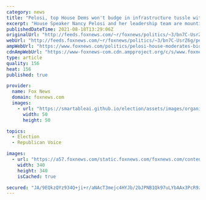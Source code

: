 ```yaml
---
category: news
title: "Pelosi, top House Dems won't budge in infrastructure tussle with moderates, tout Biden support for her 'rule'"
excerpt: "House Speaker Nancy Pelosi and her leadership team are mounting a pressure campaign on centrist Democrats to get them to support their party's budget resolution without a vote on the bipartisan infrastructure bill."
publishedDateTime: 2021-08-18T13:29:06Z
originalUrl: "http://feeds.foxnews.com/~r/foxnews/politics/~3/bn7C-UsrZ6g/pelosi-house-moderates-biden-infrastructure-budget-resolution-rule-democrats"
webUrl: "http://feeds.foxnews.com/~r/foxnews/politics/~3/bn7C-UsrZ6g/pelosi-house-moderates-biden-infrastructure-budget-resolution-rule-democrats"
ampWebUrl: "https://www.foxnews.com/politics/pelosi-house-moderates-biden-infrastructure-budget-resolution-rule-democrats.amp"
cdnAmpWebUrl: "https://www-foxnews-com.cdn.ampproject.org/c/s/www.foxnews.com/politics/pelosi-house-moderates-biden-infrastructure-budget-resolution-rule-democrats.amp"
type: article
quality: 156
heat: 156
published: true

provider:
  name: Fox News
  domain: foxnews.com
  images:
    - url: "https://smartableai.github.io/election/assets/images/organizations/foxnews.com-50x50.jpg"
      width: 50
      height: 50

topics:
  - Election
  - Republican Voice

images:
  - url: "https://a57.foxnews.com/static.foxnews.com/foxnews.com/content/uploads/2020/01/340/340/Screen-Shot-2020-01-15-at-11.36.03-AM.png?ve=1&tl=1"
    width: 340
    height: 340
    isCached: true

secured: "JA/9EQkzQYz934Q+ji+r/aNAcT3mejc4HYJb/2bJPNB1Qk97uLYbAAx3PcR9zrUJAlbL36ySwYLQN24gPGzI73AKj9ePXBj+AVHY4Frr6iqVFnGKXhzdGRmRZla1XMwtmjQgx0AzIioqJ/Oi5md3k4rBbgq6ccna2yrOsLWih0kXwBxZ20ll2tZGx40BYVt9GB6R1S1akR0sEIAltYibLaDLNYESIz06gyujpxmG+EQXB/4m/jYhRTUXCwI2OcVyx/RjzQhmgbnLq6zDU+Lh34EdHoi10Mz2lk9KYJ4ZyPp/5X4GMBYPB5UoIWj0xkevBej7STNmx4t8TVhPe1LC0iDxQfekZg89ZncGOvrln74=;rowPBy8DibGf7vFPG2YwCQ=="
---
```



